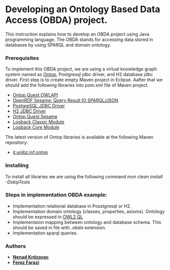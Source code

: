 # Developing an Ontology Based Data Access (OBDA) project.

This instruction explains how to develop an OBDA project using Java programming language. The OBDA stands for accessing data stored in databases by using SPARQL and domain ontology. 

### Prerequisites

To implement this OBDA project, we are using a virtual knowledge graph system named as [Ontop](https://ontop-vkg.org), Postgresql jdbc driver, and H2 database jdbc driver. 
First step is to create empty Maven project in Eclipse. Aafter that we should add the following libraries into pom.xml file of Maven project.
 
* [Ontop Quest OWLAPI](https://mvnrepository.com/artifact/it.unibz.inf.ontop/ontop-quest-owlapi)
* [OpenRDF Sesame: Query Result IO SPARQL/JSON](https://mvnrepository.com/artifact/org.openrdf.sesame/sesame-queryresultio-sparqljson)
* [PostgreSQL JDBC Driver](https://mvnrepository.com/artifact/org.postgresql/postgresql) 
* [H2 JDBC Driver](https://rometools.github.io/rome/)
* [Ontop Quest Sesame](https://mvnrepository.com/artifact/it.unibz.inf.ontop/ontop-quest-sesame)
* [Logback Classic Module](https://mvnrepository.com/artifact/ch.qos.logback/logback-classic)
* [Logback Core Module](https://mvnrepository.com/artifact/ch.qos.logback/logback-core)

The latest version of Ontop libraries is available at the following Maven repository:

* [it.unibz.inf.ontop](https://mvnrepository.com/artifact/it.unibz.inf.ontop/ontop-obda-core)

### Installing

To install all libraries we are using the following command *mvn clean install -DskipTests*

### Steps in implementation OBDA example:

* Implementation relational database in Posstgresql or H2. 
* Implementation domain ontology (classes, properties, axioms). Ontology should be expressed in [OWL2 QL](https://www.w3.org/TR/owl2-profiles/#OWL_2_QL) 
* Implementaion mapping between ontology and database schema. This should be saved in file with *.obda* extension.
* Implementation sparql queries.


### Authors

* **[Nenad Krdzavac](caresssd@hermes.cam.ac.uk)**
* **[Feroz Farazi](msff2@cam.ac.uk)**